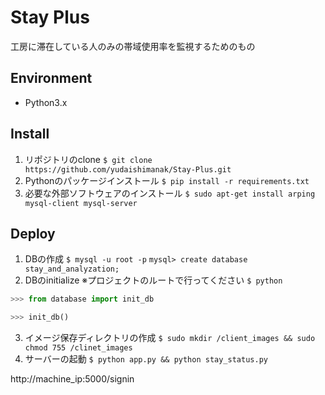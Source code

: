 # Stay Plus
工房に滞在している人のみの帯域使用率を監視するためのもの

## Environment
- Python3.x

## Install
1. リポジトリのclone
`$ git clone https://github.com/yudaishimanak/Stay-Plus.git`
2. Pythonのパッケージインストール
`$ pip install -r requirements.txt`
3. 必要な外部ソフトウェアのインストール
`$ sudo apt-get install arping mysql-client mysql-server`

## Deploy
1. DBの作成 
`$ mysql -u root -p`
`mysql> create database stay_and_analyzation;`
2. DBのinitialize ※プロジェクトのルートで行ってください
`$ python`
```python
>>> from database import init_db

>>> init_db()
```
3. イメージ保存ディレクトリの作成
`$ sudo mkdir /client_images && sudo chmod 755 /clinet_images`
4. サーバーの起動
`$ python app.py && python stay_status.py`

http://machine_ip:5000/signin
